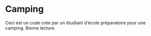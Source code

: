 # Camping

Ceci est un code crée par un étudiant d'école préparatoire pour une camping. 
Bonne lecture.
